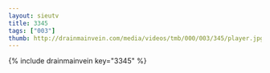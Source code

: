 ```yaml
--- 
layout: sieutv
title: 3345
tags: ["003"]
thumb: http://drainmainvein.com/media/videos/tmb/000/003/345/player.jpg
---
```

{% include drainmainvein key="3345" %} 
